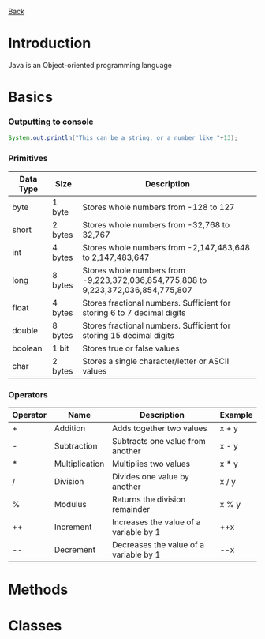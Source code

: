 [Back](./index.html)

# Introduction
Java is an Object-oriented programming language
# Basics
### Outputting to console
```Java
System.out.println("This can be a string, or a number like "+13);
```
### Primitives
|Data Type|Size|Description|
|-|-|-|
|byte|1 byte|Stores whole numbers from -128 to 127|
|short|2 bytes|Stores whole numbers from -32,768 to 32,767|
|int|4 bytes|Stores whole numbers from -2,147,483,648 to 2,147,483,647|
|long|8 bytes|Stores whole numbers from -9,223,372,036,854,775,808 to 9,223,372,036,854,775,807|
|float|4 bytes|Stores fractional numbers. Sufficient for storing 6 to 7 decimal digits|
|double|8 bytes|Stores fractional numbers. Sufficient for storing 15 decimal digits|
|boolean|1 bit|Stores true or false values|
|char|2 bytes|Stores a single character/letter or ASCII values|

### Operators
|Operator|Name|Description|Example|
|-|-|-|-|
|+|Addition|Adds together two values|x + y|
|-|Subtraction|Subtracts one value from another|x - y|
|*|Multiplication|Multiplies two values|x * y|
|/|Division|Divides one value by another|x / y|
|%|Modulus|Returns the division remainder|x % y|
|++|Increment|Increases the value of a variable by 1|++x|
|--|Decrement|Decreases the value of a variable by 1|--x|
# Methods
# Classes
